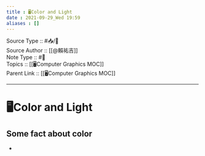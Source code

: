 ```yaml
---
title : 🖥️Color and Light
date : 2021-09-29_Wed 19:59
aliases : []
---
```

Source Type :: #📥/📄 <br>
Source Author :: [[@賴祐吉]]<br>
Note Type :: #📝 <br>
Topics :: [[🖥️Computer Graphics MOC]]<br>
Parent Link :: [[🖥️Computer Graphics MOC]]<br>

---
# 🖥️Color and Light

## Some fact about color
+ 